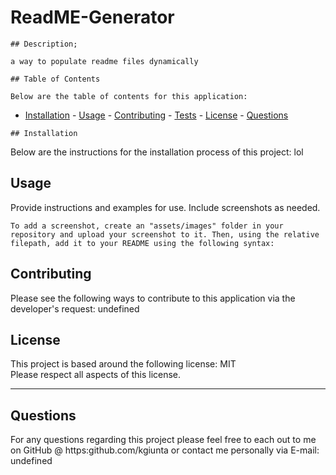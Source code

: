 # ReadME-Generator

    ## Description;
   
    a way to populate readme files dynamically
   
    ## Table of Contents
   
    Below are the table of contents for this application:
   
   - [Installation](#installation)
    - [Usage](#usage)
    - [Contributing](#contributing)
    - [Tests](#tests)
    - [License](#license)
    - [Questions](#questions)
   
    ## Installation
   
   Below are the instructions for the installation process of this project:
   lol
   
   ## Usage
   
   Provide instructions and examples for use. Include screenshots as needed.
   
    To add a screenshot, create an "assets/images" folder in your repository and upload your screenshot to it. Then, using the relative filepath, add it to your README using the following syntax:
   
   ## Contributing
   
   Please see the following ways to contribute to this application via the developer's request:
   undefined
   
   ## License
   
   This project is based around the following license: MIT <br/>
   Please respect all aspects of this license.
   
   ---
   
   ## Questions
   
   For any questions regarding this project please feel free to each out to me on GitHub @ https:github.com/kgiunta or contact me personally via E-mail:  undefined